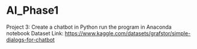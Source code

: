 # AI_Phase1
Project 3: Create a chatbot in Python
run the program in Anaconda notebook
Dataset Link: https://www.kaggle.com/datasets/grafstor/simple-dialogs-for-chatbot
